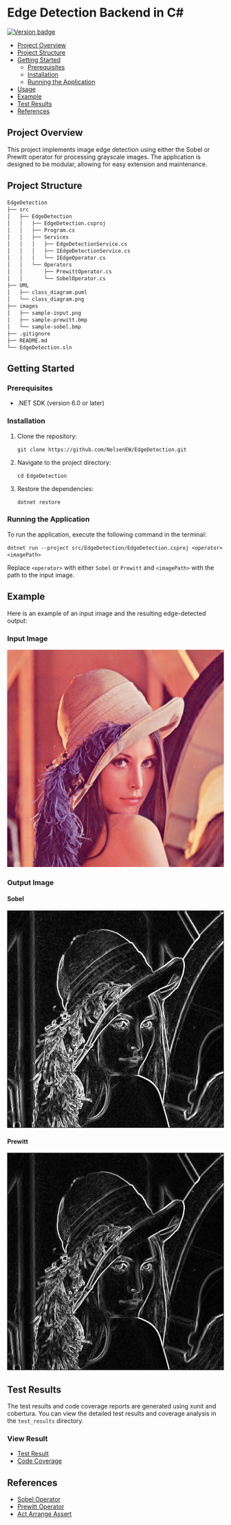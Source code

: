 # Edge Detection Backend in C#

[![Version badge](https://img.shields.io/badge/Version-0.3.0-green.svg)](https://shields.io/)

- [Project Overview](#project-overview)
- [Project Structure](#project-structure)
- [Getting Started](#getting-started)
  - [Prerequisites](#prerequisites)
  - [Installation](#installation)
  - [Running the Application](#running-the-application)
- [Usage](#usage)
- [Example](#example)
- [Test Results](#test-results)
- [References](#references)

## Project Overview
This project implements image edge detection using either the Sobel or Prewitt operator for processing grayscale images. The application is designed to be modular, allowing for easy extension and maintenance.

## Project Structure
```
EdgeDetection
├── src
│   ├── EdgeDetection
│   │   ├── EdgeDetection.csproj
│   │   ├── Program.cs
│   │   ├── Services
│   │   │   ├── EdgeDetectionService.cs
│   │   │   ├── IEdgeDetectionService.cs
│   │   │   └── IEdgeOperator.cs
│   │   └── Operators
│   │       ├── PrewittOperator.cs
│   │       └── SobelOperator.cs
├── UML
│   ├── class_diagram.puml
│   └── class_diagram.png
├── images
│   ├── sample-input.png
│   ├── sample-prewitt.bmp
│   └── sample-sobel.bmp
├── .gitignore
├── README.md
└── EdgeDetection.sln
```

## Getting Started

### Prerequisites
- .NET SDK (version 6.0 or later)

### Installation
1. Clone the repository:
   ```
   git clone https://github.com/NelsenEW/EdgeDetection.git
   ```
2. Navigate to the project directory:
   ```
   cd EdgeDetection
   ```
3. Restore the dependencies:
   ```
   dotnet restore
   ```

### Running the Application
To run the application, execute the following command in the terminal:
```
dotnet run --project src/EdgeDetection/EdgeDetection.csproj <operator> <imagePath>
```
Replace `<operator>` with either `Sobel` or `Prewitt` and `<imagePath>` with the path to the input image.


## Example
Here is an example of an input image and the resulting edge-detected output:

### Input Image
![Input Image](images/sample-input.png)

### Output Image

#### Sobel
![Sobel Image](images/sample-sobel.bmp)

#### Prewitt
![Prewitt Image](images/sample-prewitt.bmp)

## Test Results
The test results and code coverage reports are generated using xunit and cobertura. You can view the detailed test results and coverage analysis in the `test_results` directory.

### View Result
- [Test Result](test_results/test_results.trx)
- [Code Coverage](test_results/index.html)

## References
- [Sobel Operator](https://en.wikipedia.org/wiki/Sobel_operator)
- [Prewitt Operator](https://en.wikipedia.org/wiki/Prewitt_operator)
- [Act Arrange Assert](https://docs.telerik.com/devtools/justmock/basic-usage/arrange-act-assert)